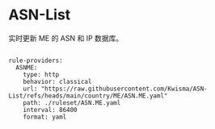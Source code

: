 
# ASN-List

实时更新 ME 的 ASN 和 IP 数据库。

<pre><code class="language-javascript">
rule-providers:
  ASNME:
    type: http
    behavior: classical
    url: "https://raw.githubusercontent.com/Kwisma/ASN-List/refs/heads/main/country/ME/ASN.ME.yaml"
    path: ./ruleset/ASN.ME.yaml
    interval: 86400
    format: yaml
</code></pre>